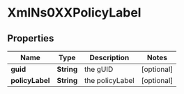 
# XmlNs0XXPolicyLabel

## Properties
Name | Type | Description | Notes
------------ | ------------- | ------------- | -------------
**guid** | **String** | the gUID |  [optional]
**policyLabel** | **String** | the policyLabel |  [optional]



